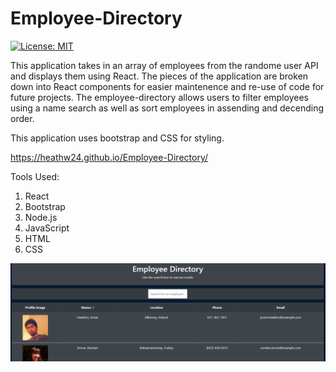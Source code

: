 # Employee-Directory

[![License: MIT](https://img.shields.io/badge/License-MIT-yellow?style=plastic.svg)](https://opensource.org/licenses/MIT)

This application takes in an array of employees from the randome user API and displays them using React. The pieces of the application are broken down into React components for easier maintenence and re-use of code for future projects. The employee-directory allows users to filter employees using a name search as well as sort employees in assending and decending order. 

This application uses bootstrap and CSS for styling. 


https://heathw24.github.io/Employee-Directory/


Tools Used:
1. React
2. Bootstrap
3. Node.js
4. JavaScript
5. HTML
6. CSS

![Employee-Directory](employee-directory/public/Employee-directoryScreenshot.png)